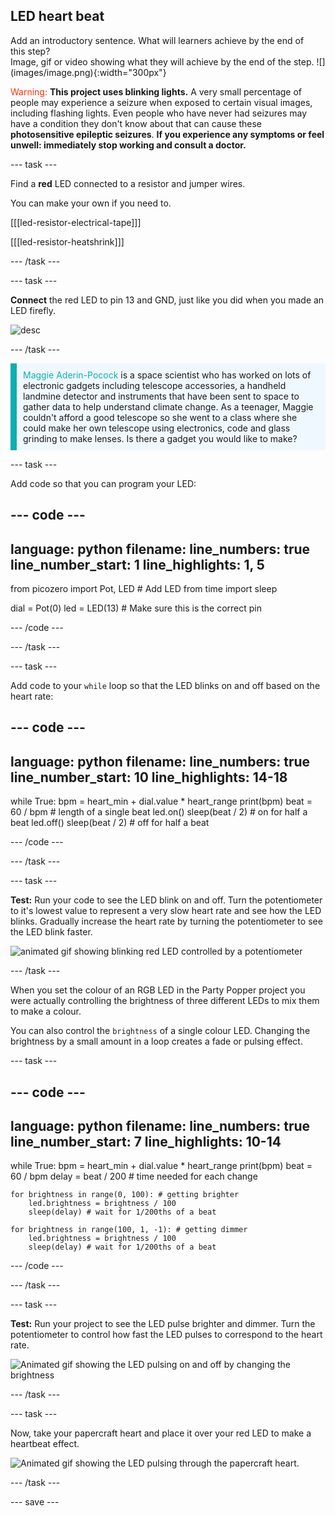 ## LED heart beat

<div style="display: flex; flex-wrap: wrap">
<div style="flex-basis: 200px; flex-grow: 1; margin-right: 15px;">
Add an introductory sentence. What will learners achieve by the end of this step?
</div>
<div>
Image, gif or video showing what they will achieve by the end of the step. ![](images/image.png){:width="300px"}
</div>
</div>

<span style="color: #ff3103">Warning:</span> **This project uses blinking lights.** A very small percentage of people may experience a seizure when exposed to certain visual images, including flashing lights. Even people who have never had seizures may have a condition they don't know about that can cause these **photosensitive epileptic seizures**.
**If you experience any symptoms or feel unwell: immediately stop working and consult a doctor.**

--- task ---

Find a **red** LED connected to a resistor and jumper wires. 

You can make your own if you need to.

[[[led-resistor-electrical-tape]]]

[[[led-resistor-heatshrink]]]

--- /task ---

--- task ---

**Connect** the red LED to pin 13 and GND, just like you did when you made an LED firefly.

![desc](images/path)

--- /task ---

<p style="border-left: solid; border-width:10px; border-color: #0faeb0; background-color: aliceblue; padding: 10px;">
<span style="color: #0faeb0">Maggie Aderin-Pocock</span> is a space scientist who has worked on lots of electronic gadgets including telescope accessories, a handheld landmine detector and instruments that have been sent to space to gather data to help understand climate change. As a teenager, Maggie couldn't afford a good telescope so she went to a class where she could make her own telescope using electronics, code and glass grinding to make lenses. Is there a gadget you would like to make?</p>

--- task ---

Add code so that you can program your LED:

--- code ---
---
language: python
filename: 
line_numbers: true
line_number_start: 1
line_highlights: 1, 5
---
from picozero import Pot, LED # Add LED
from time import sleep

dial = Pot(0)
led = LED(13) # Make sure this is the correct pin

--- /code ---

--- /task ---

--- task ---

Add code to your `while` loop so that the LED blinks on and off based on the heart rate:

--- code ---
---
language: python
filename: 
line_numbers: true
line_number_start: 10
line_highlights: 14-18
---

while True:
    bpm = heart_min + dial.value * heart_range
    print(bpm)
    beat = 60 / bpm # length of a single beat
    led.on()
    sleep(beat / 2) # on for half a beat
    led.off()
    sleep(beat / 2) # off for half a beat

--- /code ---

--- /task ---

--- task ---

**Test:** Run your code to see the LED blink on and off. Turn the potentiometer to it's lowest value to represent a very slow heart rate and see how the LED blinks. Gradually increase the heart rate by turning the potentiometer to see the LED blink faster. 

![animated gif showing blinking red LED controlled by a potentiometer](images/blink-test.gif)

--- /task ---

When you set the colour of an RGB LED in the Party Popper project you were actually controlling the brightness of three different LEDs to mix them to make a colour. 

You can also control the `brightness` of a single colour LED. Changing the brightness by a small amount in a loop creates a fade or pulsing effect. 

--- task ---

--- code ---
---
language: python
filename: 
line_numbers: true
line_number_start: 7
line_highlights: 10-14
---
while True: 
    bpm = heart_min + dial.value * heart_range
    print(bpm)
    beat = 60 / bpm
    delay = beat / 200 # time needed for each change

    for brightness in range(0, 100): # getting brighter
        led.brightness = brightness / 100
        sleep(delay) # wait for 1/200ths of a beat

    for brightness in range(100, 1, -1): # getting dimmer
        led.brightness = brightness / 100
        sleep(delay) # wait for 1/200ths of a beat

--- /code ---

--- /task ---

--- task ---

**Test:** Run your project to see the LED pulse brighter and dimmer. Turn the potentiometer to control how fast the LED pulses to correspond to the heart rate. 

![Animated gif showing the LED pulsing on and off by changing the brightness](images/pulse-test.gif)

--- /task ---

--- task ---

Now, take your papercraft heart and place it over your red LED to make a heartbeat effect.

![Animated gif showing the LED pulsing through the papercraft heart.](images/path)

--- /task ---


--- save ---

